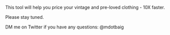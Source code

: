 This tool will help you price your vintage and pre-loved clothing - 10X faster.

Please stay tuned.

DM me on Twitter if you have any questions: @mdotbaig
